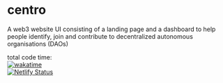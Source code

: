 # centro
A web3 website UI consisting of a landing page and a dashboard to help people identify, join and contribute to decentralized autonomous organisations (DAOs)


total code time: 
<br>
[![wakatime](https://wakatime.com/badge/github/CyberGeni/centro.svg)](https://wakatime.com/badge/github/CyberGeni/centro) <br>
[![Netlify Status](https://api.netlify.com/api/v1/badges/e62b7a22-4e2a-4851-b07c-721514e6b4b2/deploy-status)](https://app.netlify.com/sites/centrodao/deploys)
